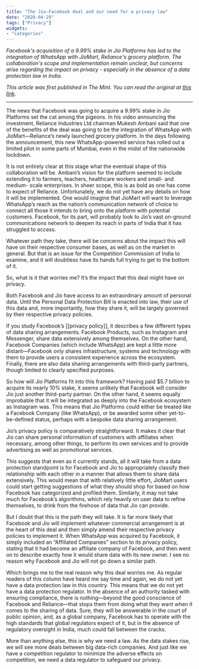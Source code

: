 ```yaml
---
title: "The Jio-Facebook deal and our need for a privacy law"
date: "2020-04-29"
tags: ["Privacy"]
widgets: 
- "categories"
---
```


*Facebook's acquisition of a 9.99% stake in Jio Platforms has led to the integration of WhatsApp with JioMart, Reliance's grocery platform. The collaboration's scope and implementation remain unclear, but concerns arise regarding the impact on privacy - especially in the absence of a data protection law in India.*
<!--more-->
*This article was first published in The Mint. You can read the original at [this link](https://www.livemint.com/opinion/columns/the-jio-facebook-deal-and-our-need-for-a-privacy-law-11588095811324.html).*

---

The news that Facebook was going to acquire a 9.99% stake in Jio Platforms set the cat among the pigeons. In his video announcing the investment, Reliance Industries Ltd chairman Mukesh Ambani said that one of the benefits of the deal was going to be the integration of WhatsApp with JioMart—Reliance’s newly launched grocery platform. In the days following the announcement, this new WhatsApp-powered service has rolled out a limited pilot in some parts of Mumbai, even in the midst of the nationwide lockdown.

It is not entirely clear at this stage what the eventual shape of this collaboration will be. Ambani’s vision for the platform seemed to include extending it to farmers, teachers, healthcare workers and small- and medium- scale enterprises. In sheer scope, this is as bold as one has come to expect of Reliance. Unfortunately, we do not yet have any details on how it will be implemented. One would imagine that JioMart will want to leverage WhatsApp’s reach as the nation’s communication network of choice to connect all those it intends to bring onto the platform with potential customers. Facebook, for its part, will probably look to Jio’s vast on-ground communications network to deepen its reach in parts of India that it has struggled to access.

Whatever path they take, there will be concerns about the impact this will have on their respective consumer bases, as well as on the market in general. But that is an issue for the Competition Commission of India to examine, and it will doubtless have its hands full trying to get to the bottom of it.

So, what is it that worries me? It’s the impact that this deal might have on privacy.

Both Facebook and Jio have access to an extraordinary amount of personal data. Until the Personal Data Protection Bill is enacted into law, their use of this data and, more importantly, how they share it, will be largely governed by their respective privacy policies.

If you study Facebook’s [[privacy policy]], it describes a few different types of data sharing arrangements. Facebook Products, such as Instagram and Messenger, share data extensively among themselves. On the other hand, Facebook Companies (which include WhatsApp) are kept a little more distant—Facebook only shares infrastructure, systems and technology with them to provide users a consistent experience across the ecosystem. Finally, there are also data sharing arrangements with third-party partners, though limited to clearly specified purposes.

So how will Jio Platforms fit into this framework? Having paid $5.7 billion to acquire its nearly 10% stake, it seems unlikely that Facebook will consider Jio just another third-party partner. On the other hand, it seems equally improbable that it will be integrated as deeply into the Facebook ecosystem as Instagram was. This means that Jio Platforms could either be treated like a Facebook Company (like WhatsApp), or be awarded some other yet-to-be-defined status, perhaps with a bespoke data sharing arrangement.

Jio’s privacy policy is comparatively straightforward. It makes it clear that Jio can share personal information of customers with affiliates when necessary, among other things, to perform its own services and to provide advertising as well as promotional services.

This suggests that even as it currently stands, all it will take from a data protection standpoint is for Facebook and Jio to appropriately classify their relationship with each other in a manner that allows them to share data extensively. This would mean that with relatively little effort, JioMart users could start getting suggestions of what they should shop for based on how Facebook has categorized and profiled them. Similarly, it may not take much for Facebook’s algorithms, which rely heavily on user data to refine themselves, to drink from the firehose of data that Jio can provide.

But I doubt that this is the path they will take. It is far more likely that Facebook and Jio will implement whatever commercial arrangement is at the heart of this deal and then simply amend their respective privacy policies to implement it. When WhatsApp was acquired by Facebook, it simply included an “Affiliated Companies" section to its privacy policy, stating that it had become an affiliate company of Facebook, and then went on to describe exactly how it would share data with its new owner. I see no reason why Facebook and Jio will not go down a similar path.

Which brings me to the real reason why this deal worries me. As regular readers of this column have heard me say time and again, we do not yet have a data protection law in this country. This means that we do not yet have a data protection regulator. In the absence of an authority tasked with ensuring compliance, there is nothing—beyond the good conscience of Facebook and Reliance—that stops them from doing what they want when it comes to the sharing of data. Sure, they will be answerable in the court of public opinion, and, as a global company, Facebook has to operate with the high standards that global regulators expect of it, but in the absence of regulatory oversight in India, much could fall between the cracks.

More than anything else, this is why we need a law. As the data stakes rise, we will see more deals between big data-rich companies. And just like we have a competition regulator to minimize the adverse effects on competition, we need a data regulator to safeguard our privacy.

